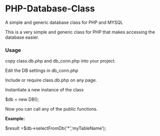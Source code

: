 # PHP-Database-Class
A simple and generic database class for PHP and MYSQL

<p>This is a very simple and generic class for PHP that makes accessing the database easier.</p>
<h3>Usage</h3>
<p>copy class.db.php and db_conn.php into your project.</p>
<p>Edit the DB settings in db_conn.php</p>

<p>Include or require class.db.php on any page. </p>
<p>Instantiate a new instance of the class</p>
<p>$db = new DB();</p>

<p>Now you can call any of the public functions.<p>
<p><b>Example:</b></p>
<p>$result =$db->selectFromDb('*','myTableName');</p>
